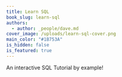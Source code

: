 ```yaml
---
title: Learn SQL
book_slug: learn-sql
authors:
  - author: _people/dave.md
cover_image: /uploads/learn-sql-cover.png
main_color: "#1B753A"
is_hidden: false
is_featured: true
---
```

An interactive SQL Tutorial by example!
